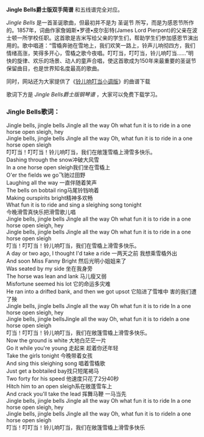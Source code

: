 

**Jingle Bells爵士版双手简谱** 和五线谱完全对应。

_Jingle Bells_ 是一首圣诞歌曲，但最初并不是为 圣诞节 所写，而是为感恩节所作的。1857年，词曲作家詹姆斯•罗德•皮尔彭特(James
Lord
Pierpont)的父亲在波士顿一所学校任职。这首歌是吉米写给父亲的学生们，帮助学生们参加感恩节演出用的。歌中唱道：“雪橇奔驰在雪地上，我们欢笑一路上，铃声儿响彻四方，我们情绪高涨，笑得多开心，雪橇之歌今夜唱。叮叮当，叮叮当，铃儿响叮当……”明快的旋律、欢乐的场景、动人的童声合唱，使这首歌成为150年来最重要的圣诞节保留曲目，也是世界知名度最高的歌曲。

同时，网站还为大家提供了《[铃儿响叮当小调版](Music-1522-铃儿响叮当小调版-Jingle-Bells-圣诞歌曲.html
"铃儿响叮当小调版")》的曲谱下载

歌词下方是 _Jingle Bells爵士版钢琴谱_ ，大家可以免费下载学习。

### Jingle Bells歌词：

Jingle bells, jingle bells Jingle all the way Oh what fun it is to ride in a
one horse open sleigh, hey  
Jingle bells, jingle bells Jingle all the way Oh, what fun it is to ride in a
one horse open sleigh  
叮叮当！叮叮当！铃儿响叮当，我们在敞篷雪橇上滑雪多快乐。  
Dashing through the snow冲破大风雪  
In a one horse open sleigh我们坐在雪橇上  
O'er the fields we go飞驰过田野  
Laughing all the way 一直伴随着笑声  
The bells on bobtail ring马尾铃铛响着  
Making ourspirits bright精神多欢畅  
What fun it is to ride and sing a sleighing song tonight  
今晚滑雪真快乐把滑雪歌儿唱  
Jingle bells, jingle bells Jingle all the way Oh what fun it is to ride in a
one horse open sleigh, hey  
Jingle bells, jingle bells Jingle all the way Oh what fun it is to ride in a
one horse open sleigh  
叮当！叮叮当！铃儿响叮当，我们在雪橇上滑雪多快乐。  
A day or two ago, I thought I'd take a ride 一两天之前 我想乘雪橇外出  
And soon Miss Fanny Bright 然后光明小姐姐来了  
Was seated by my side 坐在我身旁  
The horse was lean and lank 马儿瘦又弱  
Misfortune seemed his lot 它的命运多灾难  
He ran into a drifted bank, and then we got upsot 它陷进了雪堆中 害的我们遭了殃  
Jingle bells, jingle bells Jingle all the way Oh what fun it is to ride In a
one horse open sleigh, hey  
Jingle bells, jingle bellsJingle all the way Oh, what fun it is to rideIn a
one horse open sleigh  
叮当！叮叮当！铃儿响叮当，我们在敞篷雪橇上滑雪多快乐。  
Now the ground is white 大地白茫茫一片  
Go it while you're young 走起来 趁着你还年轻  
Take the girls tonight 今晚带着女孩  
And sing this sleighing song 唱着雪橇歌  
Just get a bobtailed bay找只短尾褐马  
Two forty for his speed 他速度只花了2分40秒  
Hitch him to an open sleigh系在敞蓬雪车上  
And crack you'll take the lead 挥舞马鞭 一马当先  
Jingle bells, jingle bells Jingle all the way Oh what fun it is to ride In a
one horse open sleigh, hey  
Jingle bells, jingle bells Jingle all the way Oh, what fun it is to rideIn a
one horse open sleigh  
叮当！叮叮当！铃儿响叮当，我们在敞篷雪橇上滑雪多快乐

